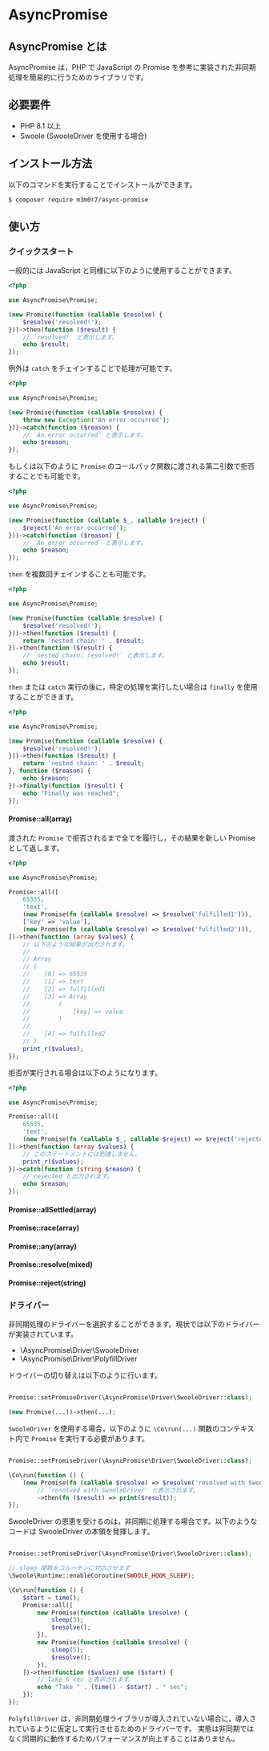 # AsyncPromise

## AsyncPromise とは

AsyncPromise は，PHP で JavaScript の Promise を参考に実装された非同期処理を簡易的に行うためのライブラリです。

## 必要要件

- PHP 8.1 以上
- Swoole (SwooleDriver を使用する場合)

## インストール方法

以下のコマンドを実行することでインストールができます。

```sh
$ composer require m3m0r7/async-promise
```

## 使い方

### クイックスタート

一般的には JavaScript と同様に以下のように使用することができます。

```php
<?php

use AsyncPromise\Promise;

(new Promise(function (callable $resolve) {
    $resolve('resolved!');
}))->then(function ($result) {
    // `resolved!` と表示します。
    echo $result;
});

```

例外は `catch` をチェインすることで処理が可能です。

```php
<?php

use AsyncPromise\Promise;

(new Promise(function (callable $resolve) {
    throw new Exception('An error occurred');
}))->catch(function ($reason) {
    // `An error occurred` と表示します。
    echo $reason;
});

```

もしくは以下のように `Promise` のコールバック関数に渡される第二引数で拒否することでも可能です。


```php
<?php

use AsyncPromise\Promise;

(new Promise(function (callable $_, callable $reject) {
    $reject('An error occurred');
}))->catch(function ($reason) {
    // `An error occurred` と表示します。
    echo $reason;
});

```

`then` を複数回チェインすることも可能です。

```php
<?php

use AsyncPromise\Promise;

(new Promise(function (callable $resolve) {
    $resolve('resolved!');
}))->then(function ($result) {
    return 'nested chain: ' . $result;
})->then(function ($result) {
    // `nested chain: resolved!` と表示します。
    echo $result;
});

```

`then` または `catch` 実行の後に，特定の処理を実行したい場合は `finally` を使用することができます。

```php
<?php

use AsyncPromise\Promise;

(new Promise(function (callable $resolve) {
    $resolve('resolved!');
}))->then(function ($result) {
    return 'nested chain: ' . $result;
}, function ($reason) {
    echo $reason;
})->finally(function ($result) {
    echo "Finally was reached";
});

```

#### Promise::all(array)

渡された `Promise` で拒否されるまで全てを履行し，その結果を新しい Promise として返します。

```php
<?php

use AsyncPromise\Promise;

Promise::all([
    65535,
    'text',
    (new Promise(fn (callable $resolve) => $resolve('fulfilled1'))),
    ['key' => 'value'],
    (new Promise(fn (callable $resolve) => $resolve('fulfilled2'))),
])->then(function (array $values) {
    // 以下のような結果が出力されます。
    //
    // Array
    // (
    //    [0] => 65535
    //    [1] => text
    //    [2] => fulfilled1
    //    [3] => Array
    //        (
    //            [key] => value
    //        )
    //
    //    [4] => fulfilled2
    // )
    print_r($values);
});

```

拒否が実行される場合は以下のようになります。

```php
<?php

use AsyncPromise\Promise;

Promise::all([
    65535,
    'text',
    (new Promise(fn (callable $_, callable $reject) => $reject('rejected'))),
])->then(function (array $values) {
    // このステートメントには到達しません。
    print_r($values);
})->catch(function (string $reason) {
    // rejected と出力されます。
    echo $reason;
});

```

#### Promise::allSettled(array)
#### Promise::race(array)
#### Promise::any(array)
#### Promise::resolve(mixed)
#### Promise::reject(string)


### ドライバー

非同期処理のドライバーを選択することができます。現状では以下のドライバーが実装されています。

- \AsyncPromise\Driver\SwooleDriver
- \AsyncPromise\Driver\PolyfillDriver


ドライバーの切り替えは以下のように行います。

```php

Promise::setPromiseDriver(\AsyncPromise\Driver\SwooleDriver::class);

(new Promise(...))->then(...);

```

`SwooleDriver` を使用する場合，以下のように `\Co\run(...)` 関数のコンテキスト内で `Promise` を実行する必要があります。


```php

Promise::setPromiseDriver(\AsyncPromise\Driver\SwooleDriver::class);

\Co\run(function () {
    (new Promise(fn (callable $resolve) => $resolve('resolved with SwooleDriver')))
        // `resolved with SwooleDriver` と表示されます。
        ->then(fn ($result) => print($result));
});

```


SwooleDriver の恩恵を受けるのは，非同期に処理する場合です。以下のようなコードは SwooleDriver の本領を発揮します。


```php

Promise::setPromiseDriver(\AsyncPromise\Driver\SwooleDriver::class);

// sleep 関数をコルーチンに対応させます
\Swoole\Runtime::enableCoroutine(SWOOLE_HOOK_SLEEP);

\Co\run(function () {
    $start = time();
    Promise::all([
        new Promise(function (callable $resolve) {
            sleep(3);
            $resolve();
        }),
        new Promise(function (callable $resolve) {
            sleep(5);
            $resolve();
        }),
    ])->then(function ($values) use ($start) {
        // Take 5 sec と表示されます。
        echo "Take " . (time() - $start) . " sec";
    });
});

```

`PolyfillDriver` は，非同期処理ライブラリが導入されていない場合に，導入されているように仮定して実行させるためのドライバーです。
実態は非同期ではなく同期的に動作するためパフォーマンスが向上することはありません。
